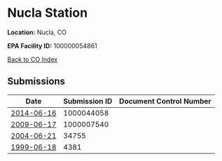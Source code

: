 # Nucla Station

**Location:** Nucla, CO

**EPA Facility ID:** 100000054861

[Back to CO Index](../../index.md)

## Submissions

| Date | Submission ID | Document Control Number |
|------|--------------|-------------------------|
| [2014-06-16](submissions/1000044058.md) | 1000044058 |  |
| [2009-06-17](submissions/1000007540.md) | 1000007540 |  |
| [2004-06-21](submissions/34755.md) | 34755 |  |
| [1999-06-18](submissions/4381.md) | 4381 |  |
